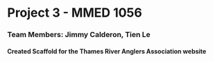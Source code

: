 # Project 3 - MMED 1056

### Team Members: Jimmy Calderon, Tien Le

#### Created Scaffold for the Thames River Anglers Association website
